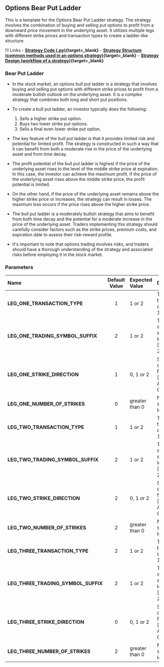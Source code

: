 ## Options Bear Put Ladder 

This is a template for the Options Bear Put Ladder strategy. The strategy involves the combination of buying and selling put options to profit from a downward price movement in the underlying asset. It utilizes multiple legs with different strike prices and transaction types to create a ladder-like structure.

!!! Links
    - **[Strategy Code (.py)](https://github.com/algobulls/pyalgostrategypool/blob/master/pyalgostrategypool/options_bear_put_ladder.py){target=_blank}**
    - **[Strategy Structure (common methods used in an options strategy)](common_options_strategy.md){target=_blank}**
    - **[Strategy Design (workflow of a strategy)](../pyalgotrad/structure.md){target=_blank}**

### Bear Put Ladder
- In the stock market, an options bull put ladder is a strategy that involves buying and selling put options with different strike prices to profit from a moderate bullish outlook on the underlying asset. It is a complex strategy that combines both long and short put positions.

- To create a bull put ladder, an investor typically does the following:
    1. Sells a higher strike put option.
    2. Buys two lower strike put options.
    3. Sells a final even lower strike put option.

- The key feature of the bull put ladder is that it provides limited risk and potential for limited profit. The strategy is constructed in such a way that it can benefit from both a moderate rise in the price of the underlying asset and from time decay.

- The profit potential of the bull put ladder is highest if the price of the underlying asset rises to the level of the middle strike price at expiration. In this case, the investor can achieve the maximum profit. If the price of the underlying asset rises above the middle strike price, the profit potential is limited.

- On the other hand, if the price of the underlying asset remains above the higher strike price or increases, the strategy can result in losses. The maximum loss occurs if the price rises above the higher strike price.

- The bull put ladder is a moderately bullish strategy that aims to benefit from both time decay and the potential for a moderate increase in the price of the underlying asset. Traders implementing this strategy should carefully consider factors such as the strike prices, premium costs, and expiration date to assess their risk-reward profile.

- It's important to note that options trading involves risks, and traders should have a thorough understanding of the strategy and associated risks before employing it in the stock market.


### Parameters


| Name                                | Default Value | Expected Value     | Description                                                        |
|:------------------------------------|:-------------:|:-------------------|:-------------------------------------------------------------------|
| **LEG_ONE_TRANSACTION_TYPE**        |       1       | 1 or 2             | Transaction type for leg one. [BUY: 1, SELL: 2]                    |
| **LEG_ONE_TRADING_SYMBOL_SUFFIX**   |       2       | 1 or 2             | Trading symbol suffix for leg one. [CE: 1,  PE: 2]                 |
| **LEG_ONE_STRIKE_DIRECTION**        |       1       | 0, 1 or 2          | Strike direction for leg one. [ITM: 0, ATM: 1,  OTM: 2]            |
| **LEG_ONE_NUMBER_OF_STRIKES**       |       0       | greater than 0     | Number of strikes for leg one.                                     |
| **LEG_TWO_TRANSACTION_TYPE**        |       1       | 1 or 2             | Transaction type for leg one. [BUY: 1, SELL: 2]                    |
| **LEG_TWO_TRADING_SYMBOL_SUFFIX**   |       2       | 1 or 2             | Trading symbol suffix for leg one. [CE: 1,  PE: 2]                 |
| **LEG_TWO_STRIKE_DIRECTION**        |       2       | 0, 1 or 2          | Strike direction for leg one. [ITM: 0, ATM: 1,  OTM: 2]            |
| **LEG_TWO_NUMBER_OF_STRIKES**       |       2       | greater than 0     | Number of strikes for leg one.                                     |
| **LEG_THREE_TRANSACTION_TYPE**      |       2       | 1 or 2             | Transaction type for leg one. [BUY: 1, SELL: 2]                    |
| **LEG_THREE_TRADING_SYMBOL_SUFFIX** |       2       | 1 or 2             | Trading symbol suffix for leg one. [CE: 1,  PE: 2]                 |
| **LEG_THREE_STRIKE_DIRECTION**      |       0       | 0, 1 or 2          | Strike direction for leg one. [ITM: 0, ATM: 1,  OTM: 2]            |
| **LEG_THREE_NUMBER_OF_STRIKES**     |       2       | greater than 0     | Number of strikes for leg one.                                     |





